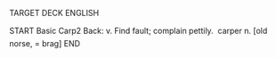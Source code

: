 TARGET DECK
ENGLISH

START
Basic
Carp2
Back: v. Find fault; complain pettily.  carper n. [old norse, = brag]
END
